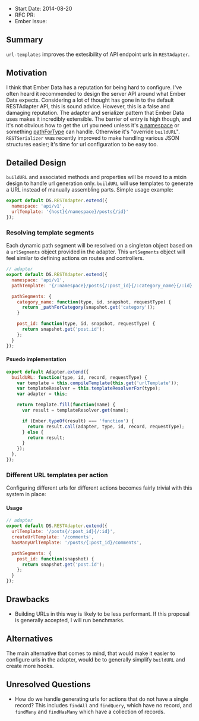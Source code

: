 - Start Date: 2014-08-20
- RFC PR:
- Ember Issue:

## Summary

`url-templates` improves the extesibility of API endpoint urls in `RESTAdapter`.

## Motivation

I think that Ember Data has a reputation for being hard to configure. I've often
heard it recommended to design the server API around what Ember Data expects.
Considering a lot of thought has gone in to the default RESTAdapter API, this
is sound advice. However, this is a false and damaging reputation. The adapter
and serializer pattern that Ember Data uses makes it incredibly extensible. The
barrier of entry is high though, and it's not obvious how to get the url you need
unless it's [a namespace](http://emberjs.com/guides/models/connecting-to-an-http-server/#toc_url-prefix)
or something [pathForType](http://emberjs.com/guides/models/customizing-adapters/#toc_path-customization)
can handle. Otherwise it's "override `buildURL`". `RESTSerializer` was recently
improved to make handling various JSON structures easier; it's time for url
configuration to be easy too.

## Detailed Design

`buildURL` and associated methods and properties will be moved to a mixin design
to handle url generation only. `buildURL` will use templates to generate a URL
instead of manually assembling parts. Simple usage example:

```javascript
export default DS.RESTAdapter.extend({
  namespace: 'api/v1',
  urlTemplate: '{host}{/namespace}/posts{/id}'
});
```

### Resolving template segments

Each dynamic path segment will be resolved on a singleton object based on a `urlSegments`
object provided in the adapter. This `urlSegments` object will feel similar to defining
actions on routes and controllers.

```javascript
// adapter
export default DS.RESTAdapter.extend({
  namespace: 'api/v1',
  pathTemplate: '{/:namespace}/posts{/:post_id}{/:category_name}{/:id}',

  pathSegments: {
    category_name: function(type, id, snapshot, requestType) {
      return _pathForCategory(snapshot.get('category'));
    }

    post_id: function(type, id, snapshot, requestType) {
      return snapshot.get('post.id');
    };
  }
});
```

#### Psuedo implementation

```javascript
export default Adapter.extend({
  buildURL: function(type, id, record, requestType) {
    var template = this.compileTemplate(this.get('urlTemplate'));
    var templateResolver = this.templateResolverFor(type);
    var adapter = this;

    return template.fill(function(name) {
      var result = templateResolver.get(name);

      if (Ember.typeOf(result) === 'function') {
        return result.call(adapter, type, id, record, requestType);
      } else {
        return result;
      }
    });
  },
});
```

### Different URL templates per action

Configuring different urls for different actions becomes fairly trivial with this
system in place:

#### Usage

```javascript
// adapter
export default DS.RESTAdapter.extend({
  urlTemplate: '/posts{/:post_id}{/:id}',
  createUrlTemplate: '/comments',
  hasManyUrlTemplate: '/posts/{:post_id}/comments',

  pathSegments: {
    post_id: function(snapshot) {
      return snapshot.get('post.id');
    };
  }
});
```

## Drawbacks

* Building URLs in this way is likely to be less performant. If this proposal is
  generally accepted, I will run benchmarks.

## Alternatives

The main alternative that comes to mind, that would make it easier to configure
urls in the adapter, would be to generally simplify `buildURL` and create more
hooks.

## Unresolved Questions

* How do we handle generating urls for actions that do not have a single
  record? This includes `findAll` and `findQuery`, which have no record, and
  `findMany` and `findHasMany` which have a collection of records.

